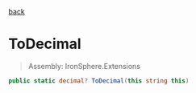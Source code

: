 ﻿

[back](/IronSphere.Extensions/types/StringCastingExtension)

# ToDecimal

> Assembly: IronSphere.Extensions

```csharp
public static decimal? ToDecimal(this string this)
```



 